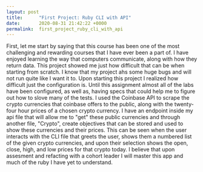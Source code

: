 ```yaml
---
layout: post
title:      "First Project: Ruby CLI with API"
date:       2020-08-31 21:42:22 +0000
permalink:  first_project_ruby_cli_with_api
---
```



   First, let me start by saying that this course has been one of the most challenging and rewarding courses that I have ever been a part of. I have enjoyed learning the way that computers communicate, along with how they return data. This project showed me just how difficult that can be when starting from scratch. I know that my project ahs some huge bugs and will not run quite like I want it to. 
	 Upon starting this project I realized how difficult just the configuration is. Until this assignment almost all of the labs have been configured, as well as, having specs that could help me to figure out how to slove many of the tests. I used the Coinbase API  to scrape the crypto currencies that coinbase offers to the public, along with the twenty-four hour prices of a chosen crypto currency. I have an endpoint inside my api file that will allow me to "get" these public currencies and through another file, "Crypto", create objectives that can be stored and used to show these currencies and their prices. This can be seen when the user interacts with the CLI file that greets the user, shows them a numbered list of the given crypto currencies, and upon their selection shows the open, close, high, and low prices for that crypto today. I believe that upon assesment and refacting with a cohort leader I will master this app and much of the ruby I have yet to understand.
